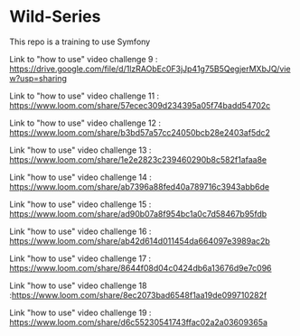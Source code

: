 # Wild-Series

This repo is a training to use Symfony

Link to "how to use" video challenge 9 : https://drive.google.com/file/d/1lzRAObEc0F3jJp41g75B5QegjerMXbJQ/view?usp=sharing

Link to "how to use" video challenge 11 : https://www.loom.com/share/57ecec309d234395a05f74badd54702c

Link to "how to use" video challenge 12 : https://www.loom.com/share/b3bd57a57cc24050bcb28e2403af5dc2

Link "how to use" video challenge 13 : https://www.loom.com/share/1e2e2823c239460290b8c582f1afaa8e

Link "how to use" video challenge 14 : https://www.loom.com/share/ab7396a88fed40a789716c3943abb6de

Link "how to use" video challenge 15 : https://www.loom.com/share/ad90b07a8f954bc1a0c7d58467b95fdb

Link "how to use" video challenge 16 : https://www.loom.com/share/ab42d614d011454da664097e3989ac2b

Link "how to use" video challenge 17 : https://www.loom.com/share/8644f08d04c0424db6a13676d9e7c096

Link "how to use" video challenge 18 :https://www.loom.com/share/8ec2073bad6548f1aa19de099710282f

Link "how to use" video challenge 19 : https://www.loom.com/share/d6c55230541743ffac02a2a03609365a

